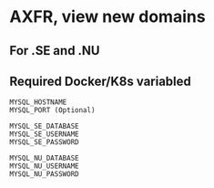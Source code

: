 # AXFR, view new domains
## For .SE and .NU

## Required Docker/K8s variabled
```
MYSQL_HOSTNAME
MYSQL_PORT (Optional)

MYSQL_SE_DATABASE
MYSQL_SE_USERNAME
MYSQL_SE_PASSWORD

MYSQL_NU_DATABASE
MYSQL_NU_USERNAME
MYSQL_NU_PASSWORD
```